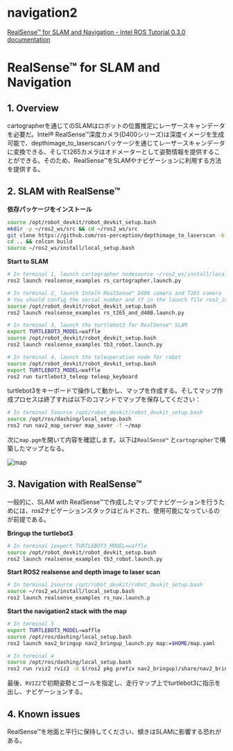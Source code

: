 # navigation2

[RealSense™ for SLAM and Navigation - Intel ROS Tutorial 0.3.0 documentation](https://intel.github.io/robot_devkit_doc/pages/rs_slam.html)

# **RealSense™ for SLAM and Navigation**

## **1. Overview**

cartographerを通じてのSLAMはロボットの位置推定にレーザースキャンデータを必要だ。Intel® RealSense™深度カメラ(D400シリーズ)は深度イメージを生成可能で、depthimage_to_laserscanパッケージを通じてレーザースキャンデータに変換できる、そしてt265カメラはオドメーターとして姿勢情報を提供することができる。そのため、RealSense™をSLAMやナビゲーションに利用する方法を提供する。

## **2. SLAM with RealSense™**

**依存パッケージをインストール**

```bash
source /opt/robot_devkit/robot_devkit_setup.bash
mkdir -p ~/ros2_ws/src && cd ~/ros2_ws/src
git clone https://github.com/ros-perception/depthimage_to_laserscan -b dashing-devel
cd .. && colcon build
source ~/ros2_ws/install/local_setup.bash
```

**Start to SLAM**

```bash
# In terminal 1, launch cartographer nodesource ~/ros2_ws/install/local_setup.bash
ros2 launch realsense_examples rs_cartographer.launch.py

# In terminal 2, launch Intel® RealSense™ D400 camera and T265 camera
# You should config the serial number and tf in the launch file ros2_intel_realsense/realsense_examples/launch/rs_t265_and_d400.launch.py before launch the camera
source /opt/robot_devkit/robot_devkit_setup.bash
ros2 launch realsense_examples rs_t265_and_d400.launch.py

# In terminal 3, launch the turtlebot3 for RealSense™ SLAM
export TURTLEBOT3_MODEL=waffle
source /opt/robot_devkit/robot_devkit_setup.bash
ros2 launch realsense_examples tb3_robot.launch.py

# In terminal 4, launch the teleoperation node for robot
source /opt/robot_devkit/robot_devkit_setup.bash
export TURTLEBOT3_MODEL=waffle
ros2 run turtlebot3_teleop teleop_keyboard
```

turtlebot3をキーボードで操作して動かし、マップを作成する。そしてマップ作成プロセスは終了すれば以下のコマンドでマップを保存してください：

```bash
# In terminal 5source /opt/robot_devkit/robot_devkit_setup.bash
source /opt/ros/dashing/local_setup.bash
ros2 run nav2_map_server map_saver -f ~/map
```

次に`map.pgm`を開いて内容を確認します。以下は`RealSense™` と`cartographer`で構築したマップとなる。

![map](png/map.png)

## **3. Navigation with RealSense™**

一般的に、SLAM with RealSense™で作成したマップでナビゲーションを行うためには、ros2ナビゲーションスタックはビルドされ、使用可能になっているのが前提である。

**Bringup the turtlebot3**

```bash
# In terminal 1export TURTLEBOT3_MODEL=waffle
source /opt/robot_devkit/robot_devkit_setup.bash
ros2 launch realsense_examples tb3_robot.launch.py
```

**Start ROS2 realsense and depth image to laser scan**

```bash
# In terminal 2source /opt/robot_devkit/robot_devkit_setup.bash
source ~/ros2_ws/install/local_setup.bash
ros2 launch realsense_examples rs_nav.launch.p
```

**Start the navigation2 stack with the map**

```bash
# In terminal 3
export TURTLEBOT3_MODEL=waffle
source /opt/ros/dashing/local_setup.bash
ros2 launch nav2_bringup nav2_bringup_launch.py map:=$HOME/map.yaml

# In terminal 4
source /opt/ros/dashing/local_setup.bash
ros2 run rviz2 rviz2 -d $(ros2 pkg prefix nav2_bringup)/share/nav2_bringup/launch/nav2_default_view.rviz
```

最後、`RVIZ2`で初期姿勢とゴールを指定し、走行マップ上でturtlebot3に指示を出し、ナビゲーションする。

## **4. Known issues**

RealSense™を地面と平行に保持してください、傾きはSLAMに影響する恐れがある。
